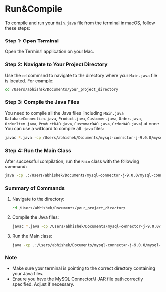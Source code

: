 # Run&Compile

To compile and run your `Main.java` file from the terminal in macOS, follow these steps:

### Step 1: Open Terminal

Open the Terminal application on your Mac.

### Step 2: Navigate to Your Project Directory

Use the `cd` command to navigate to the directory where your `Main.java` file is located. For example:

```bash
cd /Users/abhishek/Documents/your_project_directory

```

### Step 3: Compile the Java Files

You need to compile all the Java files (including `Main.java`, `DatabaseConnection.java`, `Product.java`, `Customer.java`, `Order.java`, `OrderItem.java`, `ProductDAO.java`, `CustomerDAO.java`, `OrderDAO.java`) at once. You can use a wildcard to compile all `.java` files:

```bash
javac *.java -cp /Users/abhishek/Documents/mysql-connector-j-9.0.0/mysql-connector-j-9.0.0.jar

```

### Step 4: Run the Main Class

After successful compilation, run the `Main` class with the following command:

```bash
java -cp .:/Users/abhishek/Documents/mysql-connector-j-9.0.0/mysql-connector-j-9.0.0.jar Main

```

### Summary of Commands

1. Navigate to the directory:
    
    ```bash
    cd /Users/abhishek/Documents/your_project_directory
    
    ```
    
2. Compile the Java files:
    
    ```bash
    javac *.java -cp /Users/abhishek/Documents/mysql-connector-j-9.0.0/mysql-connector-j-9.0.0.jar
    
    ```
    
3. Run the Main class:
    
    ```bash
    java -cp .:/Users/abhishek/Documents/mysql-connector-j-9.0.0/mysql-connector-j-9.0.0.jar Main
    
    ```
    

### Note

- Make sure your terminal is pointing to the correct directory containing your Java files.
- Ensure you have the MySQL Connector/J JAR file path correctly specified. Adjust if necessary.